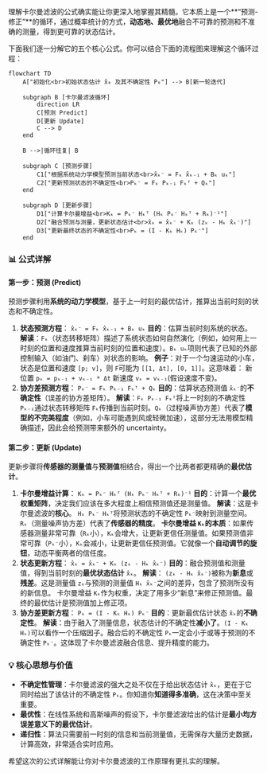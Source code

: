 理解卡尔曼滤波的公式确实能让你更深入地掌握其精髓。它本质上是一个**“预测-修正”**的循环，通过概率统计的方式，**动态地、最优地**融合不可靠的预测和不准确的测量，得到更可靠的状态估计。

下面我们逐一分解它的五个核心公式。你可以结合下面的流程图来理解这个循环过程：

```
flowchart TD
    A["初始化<br>初始状态估计 x̂₀ 及其不确定性 P₀"] --> B[新一轮迭代]

    subgraph B [卡尔曼滤波循环]
        direction LR
        C[预测 Predict]
        D[更新 Update]
        C --> D
    end

    B -->|循环往复| B

    subgraph C [预测步骤]
        C1["根据系统动力学模型预测当前状态<br>x̂ₖ⁻ = Fₖ x̂ₖ₋₁ + Bₖ uₖ"]
        C2["更新预测状态的不确定性<br>Pₖ⁻ = Fₖ Pₖ₋₁ Fₖᵀ + Qₖ"]
    end

    subgraph D [更新步骤]
        D1["计算卡尔曼增益<br>Kₖ = Pₖ⁻ Hₖᵀ (Hₖ Pₖ⁻ Hₖᵀ + Rₖ)⁻¹"]
        D2["融合预测与测量，更新状态估计<br>x̂ₖ = x̂ₖ⁻ + Kₖ (zₖ - Hₖ x̂ₖ⁻)"]
        D3["更新最终状态的不确定性<br>Pₖ = (I - Kₖ Hₖ) Pₖ⁻"]
    end
```

### 📊 公式详解

#### 第一步：预测 (Predict)

预测步骤利用**系统的动力学模型**，基于上一时刻的最优估计，推算出当前时刻的状态和不确定性。

1. **状态预测方程**： `x̂ₖ⁻ = Fₖ x̂ₖ₋₁ + Bₖ uₖ` **目的**：估算当前时刻系统的状态。 **解读**：`Fₖ`（状态转移矩阵）描述了系统状态如何自然演化（例如，如何用上一时刻的位置和速度推算当前时刻的位置和速度）。`Bₖ uₖ`项则代表了已知的外部控制输入（如油门、刹车）对状态的影响。 **例子**：对于一个匀速运动的小车，状态是位置和速度 `[p; v]`，则 `F`可能为 `[[1, Δt], [0, 1]]`。这意味着： 新位置 `pₖ = pₖ₋₁ + vₖ₋₁ * Δt` 新速度 `vₖ = vₖ₋₁`(假设速度不变)。
2. **协方差预测方程**： `Pₖ⁻ = Fₖ Pₖ₋₁ Fₖᵀ + Qₖ` **目的**：估算状态预测值 `x̂ₖ⁻`的**不确定性**（误差的协方差矩阵）。 **解读**：`Fₖ Pₖ₋₁ Fₖᵀ`将上一时刻的不确定性 `Pₖ₋₁`通过状态转移矩阵 `Fₖ`传播到当前时刻。`Qₖ`（过程噪声协方差）代表了**模型的不完美程度**（例如，小车可能遇到风或轻微加速），这部分无法用模型精确描述，因此会给预测带来额外的 uncertainty。

#### 第二步：更新 (Update)

更新步骤将**传感器的测量值**与**预测值**相结合，得出一个比两者都更精确的**最优估计**。

1. **卡尔曼增益计算**： `Kₖ = Pₖ⁻ Hₖᵀ (Hₖ Pₖ⁻ Hₖᵀ + Rₖ)⁻¹` **目的**：计算一个**最优权重矩阵**，决定我们应该在多大程度上相信预测值还是测量值。 **解读**：这是卡尔曼滤波的**核心**。 `Hₖ Pₖ⁻ Hₖᵀ`将预测状态的不确定性 `Pₖ⁻`映射到测量空间。 `Rₖ`（测量噪声协方差）代表了**传感器的精度**。 **卡尔曼增益 `Kₖ`的本质**：如果传感器测量非常可靠（`Rₖ`小），`Kₖ`会增大，让更新更信任测量值。如果预测值非常可靠（`Pₖ⁻`小），`Kₖ`会减小，让更新更信任预测值。它就像一个**自动调节的旋钮**，动态平衡两者的信任度。
2. **状态更新方程**： `x̂ₖ = x̂ₖ⁻ + Kₖ (zₖ - Hₖ x̂ₖ⁻)` **目的**：融合预测值和测量值，得到当前时刻的**最优状态估计** `x̂ₖ`。 **解读**： `(zₖ - Hₖ x̂ₖ⁻)`被称为**新息**或**残差**。这是测量值 `zₖ`与预测的测量值 `Hₖ x̂ₖ⁻`之间的差异，包含了预测所没有的新信息。 卡尔曼增益 `Kₖ`作为权重，决定了用多少“新息”来修正预测值。最终的最优估计是预测值加上修正项。
3. **协方差更新方程**： `Pₖ = (I - Kₖ Hₖ) Pₖ⁻` **目的**：更新最优估计状态 `x̂ₖ`的**不确定性**。 **解读**：由于融入了测量信息，状态估计的不确定性**减小了**。`(I - Kₖ Hₖ)`可以看作一个压缩因子。融合后的不确定性 `Pₖ`一定会小于或等于预测的不确定性 `Pₖ⁻`。这体现了卡尔曼滤波融合信息、提升精度的能力。

### 💡 核心思想与价值

- **不确定性管理**：卡尔曼滤波的强大之处不仅在于给出状态估计 `x̂ₖ`，更在于它同时给出了该估计的不确定性 `Pₖ`。你知道你**知道得多准确**，这在决策中至关重要。
- **最优性**：在线性系统和高斯噪声的假设下，卡尔曼滤波给出的估计是**最小均方误差意义下的最优估计**。
- **递归性**：算法只需要前一时刻的信息和当前测量值，无需保存大量历史数据，计算高效，非常适合实时应用。

希望这次的公式详解能让你对卡尔曼滤波的工作原理有更扎实的理解。